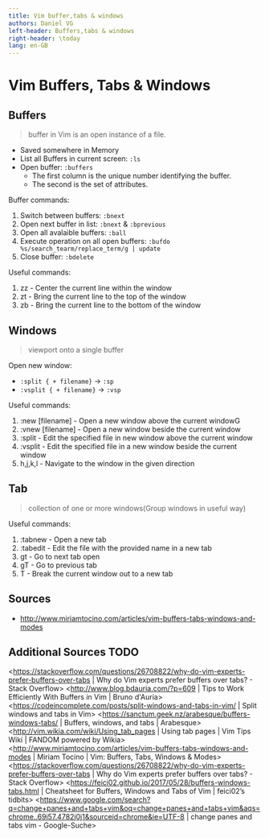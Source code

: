 ```yaml
---
title: Vim buffer,tabs & windows
authors: Daniel VG
left-header: Buffers,tabs & windows
right-header: \today
lang: en-GB
---
```


# Vim Buffers, Tabs & Windows

## Buffers

> buffer in Vim is an open instance of a file.

* Saved somewhere in Memory
* List all Buffers in current screen: `:ls`
* Open buffer: `:buffers`
	* The first column is the unique number identifying the buffer.
	* The second is the set of attributes.

Buffer commands:

1. Switch between buffers: `:bnext`
2. Open next buffer in list: `:bnext` & `:bprevious`
3. Open all avalaible buffers: `:ball`
4. Execute operation on all open buffers: `:bufdo %s/search_tearm/replace_term/g | update`
5. Close buffer: `:bdelete`

Useful commands:

1. zz - Center the current line within the window
1. zt - Bring the current line to the top of the window
1. zb - Bring the current line to the bottom of the window

## Windows

> viewport onto a single buffer

Open new window:

* `:split { + filename}` -> `:sp`
* `:vsplit { + filename}` -> `:vsp`


Useful commands:

1. :new [filename] - Open a new window above the current windowG
1. :vnew [filename] - Open a new window beside the current window
1. :split <filename> - Edit the specified file in new window above the current window
1. :vsplit <filename> - Edit the specified file in a new window beside the current window
1. <Ctrl-w>h,j,k,l - Navigate to the window in the given direction

## Tab

> collection of one or more windows(Group windows in useful way)

Useful commands:

1. :tabnew - Open a new tab
1. :tabedit <filename> - Edit the file with the provided name in a new tab
1. gt - Go to next tab open
1. gT - Go to previous tab
1. <Ctrl-w>T - Break the current window out to a new tab

## Sources

* <http://www.miriamtocino.com/articles/vim-buffers-tabs-windows-and-modes>

## Additional Sources TODO

<https://stackoverflow.com/questions/26708822/why-do-vim-experts-prefer-buffers-over-tabs | Why do Vim experts prefer buffers over tabs? - Stack Overflow>
<http://www.blog.bdauria.com/?p=609 | Tips to Work Efficiently With Buffers in Vim | Bruno d'Auria>
<https://codeincomplete.com/posts/split-windows-and-tabs-in-vim/ | Split windows and tabs in Vim>
<https://sanctum.geek.nz/arabesque/buffers-windows-tabs/ | Buffers, windows, and tabs | Arabesque>
<http://vim.wikia.com/wiki/Using_tab_pages | Using tab pages | Vim Tips Wiki | FANDOM powered by Wikia>
<http://www.miriamtocino.com/articles/vim-buffers-tabs-windows-and-modes | Miriam Tocino | Vim: Buffers, Tabs, Windows & Modes>
<https://stackoverflow.com/questions/26708822/why-do-vim-experts-prefer-buffers-over-tabs | Why do Vim experts prefer buffers over tabs? - Stack Overflow>
<https://feici02.github.io/2017/05/28/buffers-windows-tabs.html | Cheatsheet for Buffers, Windows and Tabs of Vim | feici02’s tidbits>
<https://www.google.com/search?q=change+panes+and+tabs+vim&oq=change+panes+and+tabs+vim&aqs=chrome..69i57.4782j0j1&sourceid=chrome&ie=UTF-8 | change panes and tabs vim - Google-Suche>
